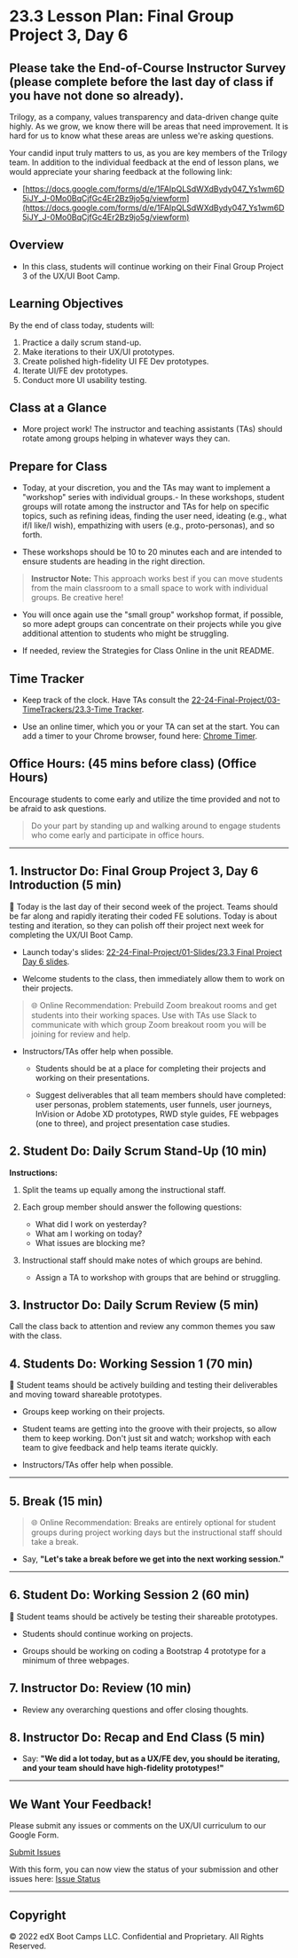 # 23.3 Lesson Plan: Final Group Project 3, Day 6

## Please take the End-of-Course Instructor Survey (please complete before the last day of class if you have not done so already).

Trilogy, as a company, values transparency and data-driven change quite highly. As we grow, we know there will be areas that need improvement. It is hard for us to know what these areas are unless we're asking questions.

Your candid input truly matters to us, as you are key members of the Trilogy team. In addition to the individual feedback at the end of lesson plans, we would appreciate your sharing feedback at the following link:

  - [https://docs.google.com/forms/d/e/1FAIpQLSdWXdBydy047_Ys1wm6D5iJY_J-0Mo0BqCjfGc4Er2Bz9jo5g/viewform](https://docs.google.com/forms/d/e/1FAIpQLSdWXdBydy047_Ys1wm6D5iJY_J-0Mo0BqCjfGc4Er2Bz9jo5g/viewform)

## Overview

- In this class, students will continue working on their Final Group Project 3 of the UX/UI Boot Camp.

## Learning Objectives

By the end of class today, students will:

1. Practice a daily scrum stand-up.
2. Make iterations to their UX/UI prototypes.
3. Create polished high-fidelity UI FE Dev prototypes.
4. Iterate UI/FE dev prototypes.
5. Conduct more UI usability testing.

## Class at a Glance

- More project work! The instructor and teaching assistants (TAs) should rotate among groups helping in whatever ways they can.

## Prepare for Class

- Today, at your discretion, you and the TAs may want to implement a "workshop" series with individual groups.- In these workshops, student groups will rotate among the instructor and TAs for help on specific topics, such as refining ideas, finding the user need, ideating (e.g., what if/I like/I wish), empathizing with users (e.g., proto-personas), and so forth.

- These workshops should be 10 to 20 minutes each and are intended to ensure students are heading in the right direction.

> **Instructor Note:** This approach works best if you can move students from the main classroom to a small space to work with individual groups. Be creative here!

- You will once again use the "small group" workshop format, if possible, so more adept groups can concentrate on their projects while you give additional attention to students who might be struggling.

- If needed, review the Strategies for Class Online in the unit README.

## Time Tracker

- Keep track of the clock. Have TAs consult the [22-24-Final-Project/03-TimeTrackers/23.3-Time Tracker](https://docs.google.com/spreadsheets/d/1rgA3XGevRxGYQ06pgu1Gl17qnbqkj1l3hnWGsRBmedE/edit?usp=sharing).

- Use an online timer, which you or your TA can set at the start. You can add a timer to your Chrome browser, found here: [Chrome Timer](https://chrome.google.com/webstore/detail/timer/hepmlgghomccjinhcnkkikjpgkjibglj?hl=en).

## Office Hours: (45 mins before class) (Office Hours)

Encourage students to come early and utilize the time provided and not to be afraid to ask questions.

> Do your part by standing up and walking around to engage students who come early and participate in office hours.

---

## 1. Instructor Do: Final Group Project 3, Day 6 Introduction (5 min)

📌 Today is the last day of their second week of the project. Teams should be far along and rapidly iterating their coded FE solutions. Today is about testing and iteration, so they can polish off their project next week for completing the UX/UI Boot Camp.

- Launch today's slides: [22-24-Final-Project/01-Slides/23.3 Final Project Day 6 slides](https://drive.google.com/open?id=1ldErrMbyUj86gmssr2hY1HrVzutqDjwsimXDj6oMNPo).

- Welcome students to the class, then immediately allow them to work on their projects.

> :globe_with_meridians: Online Recommendation: Prebuild Zoom breakout rooms and get students into their working spaces. Use with TAs use Slack to communicate with which group Zoom breakout room you will be joining for review and help.

- Instructors/TAs offer help when possible.

  - Students should be at a place for completing their projects and working on their presentations.

  - Suggest deliverables that all team members should have completed: user personas, problem statements, user funnels, user journeys, InVision or Adobe XD prototypes, RWD style guides, FE webpages (one to three), and project presentation case studies.

## 2. Student Do: Daily Scrum Stand-Up (10 min)

**Instructions:**

1. Split the teams up equally among the instructional staff.

2. Each group member should answer the following questions:

   - What did I work on yesterday?
   - What am I working on today?
   - What issues are blocking me?

3. Instructional staff should make notes of which groups are behind.

   - Assign a TA to workshop with groups that are behind or struggling.

## 3. Instructor Do: Daily Scrum Review (5 min)

Call the class back to attention and review any common themes you saw with the class.

## 4. Students Do: Working Session 1 (70 min)

📌 Student teams should be actively building and testing their deliverables and moving toward shareable prototypes.

- Groups keep working on their projects.

- Student teams are getting into the groove with their projects, so allow them to keep working. Don't just sit and watch; workshop with each team to give feedback and help teams iterate quickly.

- Instructors/TAs offer help when possible.

---

## 5. Break (15 min)

> :globe_with_meridians: Online Recommendation: Breaks are entirely optional for student groups during project working days but the instructional staff should take a break.

- Say, **"Let's take a break before we get into the next working session."**

---

## 6. Student Do: Working Session 2 (60 min)

📌 Student teams should be actively be testing their shareable prototypes.

- Students should continue working on projects.

- Groups should be working on coding a Bootstrap 4 prototype for a minimum of three webpages.

## 7. Instructor Do: Review (10 min)

- Review any overarching questions and offer closing thoughts.

## 8. Instructor Do: Recap and End Class (5 min)

- Say: **"We did a lot today, but as a UX/FE dev, you should be iterating, and your team should have high-fidelity prototypes!"**

---

## We Want Your Feedback!

Please submit any issues or comments on the UX/UI curriculum to our Google Form.

[Submit Issues](https://docs.google.com/forms/d/e/1FAIpQLScTc104D7Fd-2fDk3E4IIwxuOe-BNhPhWffIE9VBt7_e-t3DA/viewform)

With this form, you can now view the status of your submission and other issues here:
[Issue Status](https://docs.google.com/spreadsheets/d/1UyRh0f6fwtMD5SfExvk3BZxIIioicTNhXWixjmnes1c/edit?usp=sharing)


---

## Copyright

© 2022 edX Boot Camps LLC. Confidential and Proprietary. All Rights Reserved.
